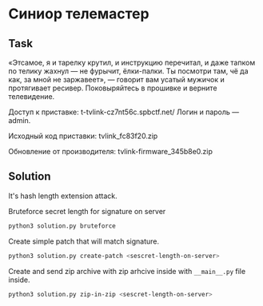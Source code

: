 # Синиор телемастер

## Task
«Этсамое, я и тарелку крутил, и инструкцию перечитал, и даже тапком по телику жахнул — не фурычит, ёлки-палки. Ты посмотри там, чё да как, за мной не заржавеет», — говорит вам усатый мужичок и протягивает ресивер. Поковыряйтесь в прошивке и верните телевидение.

Доступ к приставке: t-tvlink-cz7nt56c.spbctf.net/
Логин и пароль — admin.

Исходный код приставки: tvlink_fc83f20.zip

Обновление от производителя: tvlink-firmware_345b8e0.zip

## Solution

It's hash length extension attack.


Bruteforce secret length for signature on server
```bash
python3 solution.py bruteforce
```

Create simple patch that will match signature.
```bash
python3 solution.py create-patch <sescret-length-on-server>
```

Create and send zip archive with zip arhcive inside with `__main__.py` file inside.
```bash
python3 solution.py zip-in-zip <sescret-length-on-server>
```

